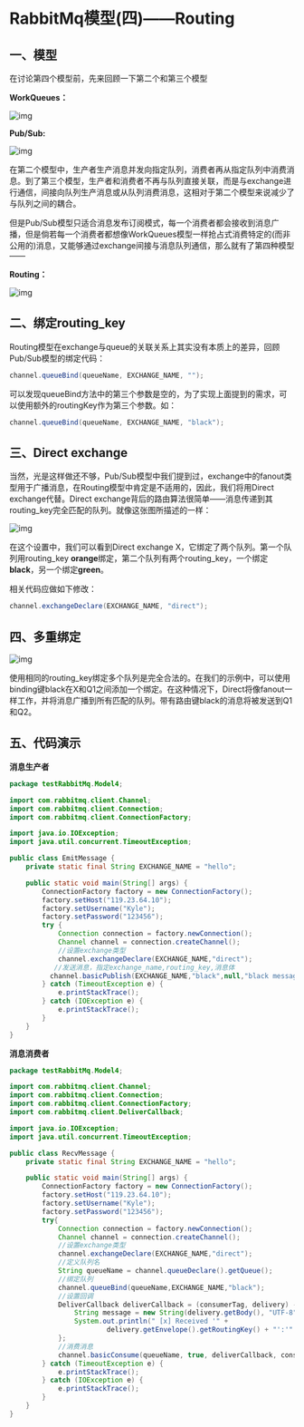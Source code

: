 # RabbitMq模型(四)——Routing

## 一、模型

在讨论第四个模型前，先来回顾一下第二个和第三个模型

**WorkQueues：**

![img](http://kylescloud.top/site/pic/RabbitMqWorkQueues.png)

**Pub/Sub:**

![img](http://kylescloud.top/site/pic/RabbitMqPubSub.png)

在第二个模型中，生产者生产消息并发向指定队列，消费者再从指定队列中消费消息。到了第三个模型，生产者和消费者不再与队列直接关联，而是与exchange进行通信，间接向队列生产消息或从队列消费消息，这相对于第二个模型来说减少了与队列之间的耦合。

但是Pub/Sub模型只适合消息发布订阅模式，每一个消费者都会接收到消息广播，但是倘若每一个消费者都想像WorkQueues模型一样抢占式消费特定的(而非公用的)消息，又能够通过exchange间接与消息队列通信，那么就有了第四种模型——

**Routing：**

![img](http://kylescloud.top/site/pic/RabbitMqRouting.png)



## 二、绑定routing_key

Routing模型在exchange与queue的关联关系上其实没有本质上的差异，回顾Pub/Sub模型的绑定代码：

```java
channel.queueBind(queueName, EXCHANGE_NAME, "");
```

可以发现queueBind方法中的第三个参数是空的，为了实现上面提到的需求，可以使用额外的routingKey作为第三个参数。如：

```java
channel.queueBind(queueName, EXCHANGE_NAME, "black");
```



## 三、Direct exchange

当然，光是这样做还不够，Pub/Sub模型中我们提到过，exchange中的fanout类型用于广播消息，在Routing模型中肯定是不适用的，因此，我们将用Direct exchange代替。Direct exchange背后的路由算法很简单——消息传递到其routing_key完全匹配的队列。就像这张图所描述的一样：

![img](http://kylescloud.top/site/pic/RabbitMqRouting.png)

在这个设置中，我们可以看到Direct exchange X，它绑定了两个队列。第一个队列用routing_key **orange**绑定，第二个队列有两个routing_key，一个绑定**black**，另一个绑定**green**。

相关代码应做如下修改：

```java
channel.exchangeDeclare(EXCHANGE_NAME, "direct");
```



## 四、多重绑定

![img](http://kylescloud.top/site/pic/RabbitMqMultipleBinding.png)

使用相同的routing_key绑定多个队列是完全合法的。在我们的示例中，可以使用binding键black在X和Q1之间添加一个绑定。在这种情况下，Direct将像fanout一样工作，并将消息广播到所有匹配的队列。带有路由键black的消息将被发送到Q1和Q2。



## 五、代码演示

**消息生产者**

```java
package testRabbitMq.Model4;

import com.rabbitmq.client.Channel;
import com.rabbitmq.client.Connection;
import com.rabbitmq.client.ConnectionFactory;

import java.io.IOException;
import java.util.concurrent.TimeoutException;

public class EmitMessage {
    private static final String EXCHANGE_NAME = "hello";

    public static void main(String[] args) {
        ConnectionFactory factory = new ConnectionFactory();
        factory.setHost("119.23.64.10");
        factory.setUsername("Kyle");
        factory.setPassword("123456");
        try {
            Connection connection = factory.newConnection();
            Channel channel = connection.createChannel();
            //设置exchange类型
            channel.exchangeDeclare(EXCHANGE_NAME,"direct");
           //发送消息，指定exchange_name,routing_key,消息体
          channel.basicPublish(EXCHANGE_NAME,"black",null,"black message".getBytes());
        } catch (TimeoutException e) {
            e.printStackTrace();
        } catch (IOException e) {
            e.printStackTrace();
        }
    }
}

```

**消息消费者**

```java
package testRabbitMq.Model4;

import com.rabbitmq.client.Channel;
import com.rabbitmq.client.Connection;
import com.rabbitmq.client.ConnectionFactory;
import com.rabbitmq.client.DeliverCallback;

import java.io.IOException;
import java.util.concurrent.TimeoutException;

public class RecvMessage {
    private static final String EXCHANGE_NAME = "hello";

    public static void main(String[] args) {
        ConnectionFactory factory = new ConnectionFactory();
        factory.setHost("119.23.64.10");
        factory.setUsername("Kyle");
        factory.setPassword("123456");
        try{
            Connection connection = factory.newConnection();
            Channel channel = connection.createChannel();
            //设置exchange类型
            channel.exchangeDeclare(EXCHANGE_NAME,"direct");
            //定义队列名
            String queueName = channel.queueDeclare().getQueue();
            //绑定队列
            channel.queueBind(queueName,EXCHANGE_NAME,"black");
            //设置回调
            DeliverCallback deliverCallback = (consumerTag, delivery) -> {
                String message = new String(delivery.getBody(), "UTF-8");
                System.out.println(" [x] Received '" +
                        delivery.getEnvelope().getRoutingKey() + "':'" + message + "'");
            };
            //消费消息
            channel.basicConsume(queueName, true, deliverCallback, consumerTag -> { });
        } catch (TimeoutException e) {
            e.printStackTrace();
        } catch (IOException e) {
            e.printStackTrace();
        }
    }
}
```

